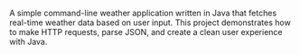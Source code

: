A simple command-line weather application written in Java that fetches real-time weather data based on user input. This project demonstrates how to make HTTP requests, parse JSON, and create a clean user experience with Java.

